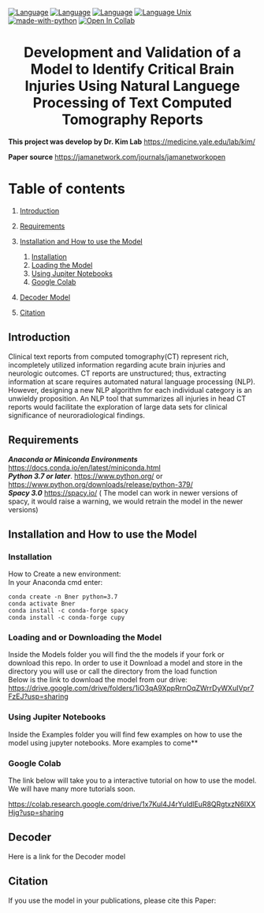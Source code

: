 [![Language](https://img.shields.io/badge/Location-YaleNeurology-00356b.svg)](https://medicine.yale.edu/neurology/) [![Language](https://img.shields.io/badge/Lab-Dr.Kim-69d84f.svg)](https://medicine.yale.edu/lab/kim/) [![Language](https://img.shields.io/badge/Publisher-JamaOpenNetwork-FF3390.svg)](https://jamanetwork.com/journals/jamanetworkopen) [![Language Unix](https://img.shields.io/badge/Status-READY-<COLOR>.svg)]() [![made-with-python](https://img.shields.io/badge/Made%20with-Python-1f425f.svg)](https://www.python.org/) [![Open In Collab](https://colab.research.google.com/assets/colab-badge.svg)](https://colab.research.google.com/drive/1x7Kul4J4rYuIdlEuR8QRgtxzN6IXXHjg?usp=sharing) 




<center><h1> Development and Validation of a Model to Identify Critical Brain Injuries Using Natural Languege Processing of Text Computed Tomography Reports </h1></center>



**This project was develop by Dr. Kim Lab**
https://medicine.yale.edu/lab/kim/

**Paper source**
https://jamanetwork.com/journals/jamanetworkopen



# Table of contents
1. [Introduction](#introduction)
2. [Requirements](#paragraph1)
3. [Installation and How to use the Model](#paragraph2)
    1. [Installation](#subparagraph1)
    2. [Loading the Model](#subparagraph2)
    3. [Using Jupiter Notebooks](#subparagraph3)
    4. [Google Colab](#subparagraph4)

4. [Decoder Model](#paragraph4)
5. [Citation](#paragraph5)


## Introduction <a name="introduction"></a>
Clinical text reports from computed tomography(CT) represent rich, incompletely utilized information regarding acute brain injuries and neurologic outcomes. CT reports are unstructured; thus, extracting information at scare requires automated natural language processing (NLP). However, designing a new NLP algorithm for each individual category is an unwieldy proposition. An NLP tool that summarizes all injuries in head CT reports would facilitate the exploration of large data sets for clinical significance of neuroradiological findings.

## Requirements <a name="paragraph1"></a>
***Anaconda or Miniconda Environments*** https://docs.conda.io/en/latest/miniconda.html <br> 
***Python 3.7 or later***. https://www.python.org/ or  https://www.python.org/downloads/release/python-379/ <br> 
***Spacy 3.0***  https://spacy.io/ ( The model can work in newer versions of spacy, it would raise a warning, we would retrain the model in the newer versions) 

## Installation and How to use the Model <a name="paragraph2"></a>


### Installation <a name="subparagraph1"></a>
How to Create a new environment: <br>
In your Anaconda cmd enter: <br>
```
conda create -n Bner python=3.7  
conda activate Bner 
conda install -c conda-forge spacy 
conda install -c conda-forge cupy  
``` 

### Loading and or Downloading the Model <a name="subparagraph2"></a>
Inside the Models folder you will find the the models if your fork or download this repo. In order to use it Download a model and store in the directory you will use or call the directory from the load function <br>
Below is the link to download the model from our drive: <br>
https://drive.google.com/drive/folders/1iO3qA9XppRrnOqZWrrDyWXuIVpr7FzEJ?usp=sharing


### Using Jupiter Notebooks <a name="subparagraph3"></a>
Inside the Examples folder you will find few examples on how to use the model using jupyter notebooks. More examples to come**

### Google Colab <a name="subparagraph4"></a>
The link below will take you to a interactive tutorial on how to use the model. We will have many more tutorials soon. <br>

https://colab.research.google.com/drive/1x7Kul4J4rYuIdlEuR8QRgtxzN6IXXHjg?usp=sharing

## Decoder <a name="paragraph4"></a>
Here is a link for the Decoder model

## Citation <a name="paragraph5"></a>
If you use the model in your publications, please cite this Paper:



